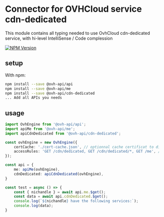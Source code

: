 # Connector for OVHCloud service cdn-dedicated

This module contains all typing needed to use OvhCloud cdn-dedicated service, with hi-level IntelliSense / Code complession

[![NPM Version](https://img.shields.io/npm/v/@ovh-api/cdn-dedicated.svg?style=flat)](https://www.npmjs.org/package/@ovh-api/cdn-dedicated)

## setup

With npm:
````bash
npm install --save @ovh-api/api
npm install --save @ovh-api/me
npm install --save @ovh-api/cdn-dedicated
... Add all APIs you needs
````

## usage

````typescript
import OvhEngine from '@ovh-api/api';
import apiMe from '@ovh-api/me';
import apiCdnDedicated from '@ovh-api/cdn-dedicated';

const ovhEngine = new OvhEngine({ 
    certCache: './cert-cache.json', // optionnal cache certificat to disk
    accessRules: 'GET /cdn/dedicated, GET /cdn/dedicated/*, GET /me', // optionnal limit the requested privileges.
});

const api = {
    me: apiMe(ovhEngine),
    cdnDedicated: apiCdnDedicated(ovhEngine),
}

const test = async () => {
    const { nichandle } = await api.me.$get();
    const data = await api.cdnDedicated.$get();
    console.log(`${nichandle} have the following services:`);
    console.log(data);
}

````